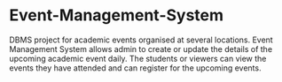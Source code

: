 # Event-Management-System
DBMS project for academic events organised at several locations.
Event Management System allows admin to create or update the details of the upcoming academic event daily. The students or viewers can view the events they have attended and can register for the upcoming events.
